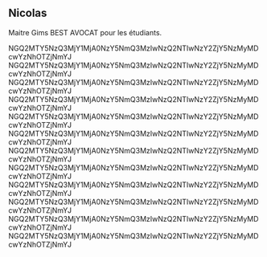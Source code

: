 ## Nicolas

Maitre Gims BEST AVOCAT pour les étudiants.


NGQ2MTY5NzQ3MjY1MjA0NzY5NmQ3MzIwNzQ2NTIwNzY2ZjY5NzMyMDcwYzNhOTZjNmYJ
NGQ2MTY5NzQ3MjY1MjA0NzY5NmQ3MzIwNzQ2NTIwNzY2ZjY5NzMyMDcwYzNhOTZjNmYJ
NGQ2MTY5NzQ3MjY1MjA0NzY5NmQ3MzIwNzQ2NTIwNzY2ZjY5NzMyMDcwYzNhOTZjNmYJ
NGQ2MTY5NzQ3MjY1MjA0NzY5NmQ3MzIwNzQ2NTIwNzY2ZjY5NzMyMDcwYzNhOTZjNmYJ
NGQ2MTY5NzQ3MjY1MjA0NzY5NmQ3MzIwNzQ2NTIwNzY2ZjY5NzMyMDcwYzNhOTZjNmYJ
NGQ2MTY5NzQ3MjY1MjA0NzY5NmQ3MzIwNzQ2NTIwNzY2ZjY5NzMyMDcwYzNhOTZjNmYJ
NGQ2MTY5NzQ3MjY1MjA0NzY5NmQ3MzIwNzQ2NTIwNzY2ZjY5NzMyMDcwYzNhOTZjNmYJ
NGQ2MTY5NzQ3MjY1MjA0NzY5NmQ3MzIwNzQ2NTIwNzY2ZjY5NzMyMDcwYzNhOTZjNmYJ
NGQ2MTY5NzQ3MjY1MjA0NzY5NmQ3MzIwNzQ2NTIwNzY2ZjY5NzMyMDcwYzNhOTZjNmYJ
NGQ2MTY5NzQ3MjY1MjA0NzY5NmQ3MzIwNzQ2NTIwNzY2ZjY5NzMyMDcwYzNhOTZjNmYJ
NGQ2MTY5NzQ3MjY1MjA0NzY5NmQ3MzIwNzQ2NTIwNzY2ZjY5NzMyMDcwYzNhOTZjNmYJ
NGQ2MTY5NzQ3MjY1MjA0NzY5NmQ3MzIwNzQ2NTIwNzY2ZjY5NzMyMDcwYzNhOTZjNmYJ
